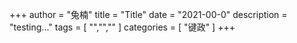 +++
author = "兔楠"
title = "Title"
date = "2021-00-0"
description = "testing..."
tags = [
    "","",""
]
categories = [
    "键政"
]
+++